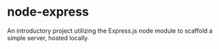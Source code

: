 # node-express
An introductory project utilizing the Express.js node module to scaffold a simple server, hosted locally.
